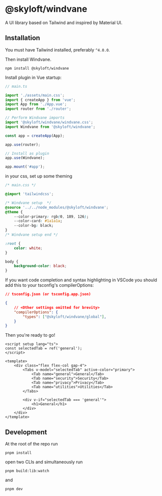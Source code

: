 # @skyloft/windvane

A UI library based on Tailwind and inspired by Material UI.

## Installation

You must have Tailwind installed, preferably `^4.0.0`.

Then install Windvane.

```
npm install @skyloft/windvane
```

Install plugin in Vue startup:

```TypeScript
// main.ts

import './assets/main.css';
import { createApp } from 'vue';
import App from './App.vue';
import router from './router';

// Perform Windvane imports
import '@skyloft/windvane/windvane.css';
import Windvane from '@skyloft/windvane';

const app = createApp(App);

app.use(router);

// Install as plugin
app.use(Windvane);

app.mount('#app');

```

in your css, set up some theming

```CSS
/* main.css */

@import 'tailwindcss';

/* Windvane setup  */
@source '../../node_modules/@skyloft/windvane';
@theme {
    --color-primary: rgb(0, 189, 126);
    --color-card: #1a1a1a;
    --color-bg: black;
}
/* Windvane setup end */

:root {
    color: white;
}

body {
    background-color: black;
}

```

If you want code completion and syntax highlighting in VSCode you should add this to your tsconfig's compilerOptions:

```JSON
// tsconfig.json (or tsconfig.app.json)

{
    // <Other settings omitted for brevity>
    "compilerOptions": {
        "types": ["@skyloft/windvane/global"],
    }
}
```

Then you're ready to go!

```vue
<script setup lang="ts">
const selectedTab = ref('general');
</script>

<template>
    <div class="flex flex-col gap-4">
        <Tabs v-model="selectedTab" active-color="primary">
            <Tab name="general">General</Tab>
            <Tab name="security">Security</Tab>
            <Tab name="privacy">Privacy</Tab>
            <Tab name="utilities">Utilities</Tab>
        </Tabs>

        <div v-if="selectedTab === 'general'">
            <h1>General</h1>
        </div>
    </div>
</template>
```

## Development

At the root of the repo run

```
pnpm install
```

open two CLIs and simultaneously run

```
pnpm build:lib:watch
```

and

```
pnpm dev
```

